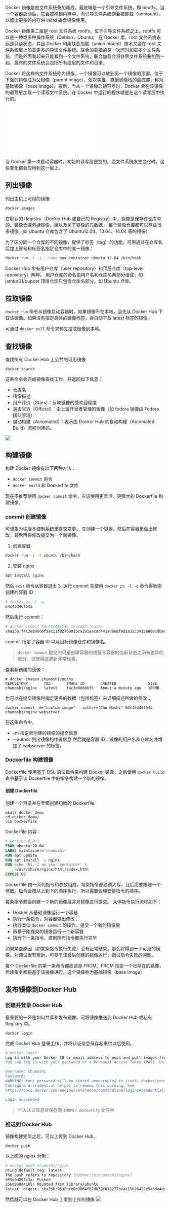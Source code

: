 Docker 镜像是由文件系统叠加而成。最底端是一个引导文件系统，即 bootfs。当一个容器启动后，它会被移到内存中，而引导文件系统则会被卸载（unmount），以留出更多的内存供 initrd 磁盘镜像使用。

Docker 镜像第二层是 root 文件系统 rootfs，位于引导文件系统之上。rootfs 可以是一种或多种操作系统（Debian，Ubuntu）
在 Docker 里，root 文件系统永远是只读状态，并且 Docker 利用联合加载（union mount）技术又会在 root 文件系统层上加载更多的只读文件系统。联合加载指的是一次同时加载多个文件系统，但是外面看起来只能看到一个文件系统。联合加载会将各层文件系统叠加到一起，最终的文件系统会包括所有底层的文件和目录。

Docker 将这样的文件系统称为镜像。一个镜像可以放到另一个镜像的顶部。位于下面的镜像成为父镜像（parent image），依次类推，直到镜像栈的最底部，称为基础镜像（base image）。最后，当从一个镜像启动容器时，Docker 会在该镜像的最顶层加载一个读写文件系统。在 Docker 中运行的程序就是在这个读写层中执行的。

![docker_file_system.excalidraw](../Excalidraw/docker_file_system.excalidraw.md)

当 Docker 第一次启动容器时，初始的读写层是空的。当文件系统发生变化时，这些变化都会应用到这一层上。

## 列出镜像
列出主机上可用的镜像
```sh
docker images
```
在默认的 Registry（Docker Hub 或自己的 Registry）中，镜像是保存在仓库中的。镜像仓库包括镜像、层以及关于镜像的元数据。
每个镜像仓库都可以存放很多镜像（如 Ubuntu 仓库包含了 Ubuntu12.04、13.04、14.04 等的镜像）

为了区分同一个仓库的不同镜像，提供了标签（tag）的功能。可用通过在仓库名后加上冒号和标签名指定仓库中的某一镜像：
```sh
docker run -t -i --name new_container ubuntu:12.04 /bin/bash
```
Docker Hub 中有用户仓库（user repository）和顶层仓库（top-level repository）两种。
用户仓库的命名由用户名和仓库名两部分组成，如 jamtur01/puppet
顶层仓库只包含仓库名部分，如 Ubuntu 仓库。

## 拉取镜像
`docker run` 命令从镜像启动容器时，如果镜像不在本地，会先从 Docker Hub 下载该镜像。如果没有指定具体的镜像标签，会自动下载 latest 标签的镜像。

可通过 `docker pull` 命令来预先拉取镜像到本地。

## 查找镜像
查找所有 Docker Hub 上公共的可用镜像
```
docker search
```
这条命令会完成镜像查找工作，并返回如下信息：
+ 仓库名
+ 镜像描述
+ 用户评价（Stars）：反映镜像的受欢迎程度
+ 是否官方（Official）：由上游开发者管理的镜像（如 fedora 镜像由 Fedora 团队管理）
+ 自动构建（Automated）：表示由 Docker Hub 的自动构建（Automated Build）流程创建的。

![](../images/Pasted%20image%2020231124113026.png)

## 构建镜像
构建 Docker 镜像有以下两种方法：
+ `docker commit` 命令
+ `docker build` 和 Dockerfile 文件

现在不推荐使用 `docker commit` 命令，应该使用更灵活、更强大的 Dockerfile 构建镜像。
### commit 创建镜像
可想象为往版本控制系统里提交变更。
先创建一个容器，然后在容器里做出修改，最后再将修改提交为一个新镜像。

1. 创建容器
```sh
docker run -i -t ubuntu /bin/bash
```
2. 安装 nginx
```sh
apt install nginx
```
然后 `exit` 命令从容器退出
3. 运行 commit
先使用 `docker ps -l -q` 命令得到刚创建的容器 ID：
```sh
# docker ps -l -q
64c45d46f54a
```
然后执行 commit：
```sh
# docker commit 64c45d46f54a chumoshi/nginx                                                                    
sha256:f4c3e80666f5ac11f02769015ca291aacac441ad868fed1a32c3412e868cdbec
```
commit 指定了容器 ID 以及目标镜像仓库和镜像名。

> `docker commit` 提交的只是创建容器的镜像与容器的当前状态之间有差异的部分，这使得该更新非常轻量。

查看新创建的镜像：
```
# docker images chumoshi/nginx
REPOSITORY       TAG       IMAGE ID       CREATED              SIZE
chumoshi/nginx   latest    f4c3e80666f5   About a minute ago   180MB
```
也可以在提交镜像时指定更多的数据（包括标签）来详细描述所做的修改：
```
docker commit -m="custom image" --author="Chu Moshi" 64c45d46f54a chumoshi/nginx:webserver
```
在这条命令中，
+ -m 指定新创建的镜像的提交信息
+ --author 列出镜像的作者信息
然后就是容器 ID，镜像的用户名和仓库名并增加了 webserver 的标签。

### Dockerfile 构建镜像

Dockerfile 使用基于 DSL 语法指令来构建 Docker 镜像，之后使用 `docker build` 命令基于该 Dockerfile 中的指令构建一个新的镜像。
#### 创建 Dockerfile
创建一个目录并在里面创建初始的 Dockerfile

```
mkdir docker_demo
cd docker_demo/
vim Dockerfile
```

Dockerfile 内容：
```dockerfile
# Version 0.0.1
FROM ubuntu:20.04
LABEL maintainer="chumoshi"
RUN apt update
RUN apt install -y nginx
RUN echo 'Hi, I am your container' \
    >/usr/share/nginx/html/index.html
EXPOSE 80
```
Dockerfile 由一系列指令和参数组成。每条指令都必须大写，且后面要跟随一个参数。指令会按从上到下的顺序执行，所以需要合理安排指令的顺序。

每条指令都会创建一个新的镜像层并对镜像进行提交。
大体指令执行流程如下：
+ Docker 从基础镜像运行一个容器
+ 执行一条指令，对容器做出修改
+ 执行类似 `docker commit` 的操作，提交一个新的镜像层
+ 再基于刚提交的镜像运行一个新容器
+ 执行下一条指令，直到所有指令都执行完毕

如果某些原因（如某条指令执行失败）没有正常结束，那么将得到一个可用的镜像。对调试很有帮助，可基于该最后创建的镜像运行，调试指令失败的问题。

每个 Dockerfile 的第一条命令都应该是 FROM。FROM 指定一个已存在的镜像，后续指令都将基于该镜像进行，这个镜像称为基础镜像（base image）









## 发布镜像到Docker Hub
### 创建并登录 Docker Hub
最重要的一环是如何共享和发布镜像。可将镜像推送到 Docker Hub 或私有 Registry 中。

```
docker login
```
完成 Docker Hub 登录工作，并将认证信息保存起来供以后使用。

```sh
# docker login
Log in with your Docker ID or email address to push and pull images from Docker Hub. If you don't have a Docker ID, head over to https://hub.docker.com/ to create one.
You can log in with your password or a Personal Access Token (PAT). Using a limited-scope PAT grants better security and is required for organizations using SSO. Learn more at https://docs.docker.com/go/access-tokens/

Username: chumoshi
Password: 
WARNING! Your password will be stored unencrypted in /root/.docker/config.json.
Configure a credential helper to remove this warning. See
https://docs.docker.com/engine/reference/commandline/login/#credentials-store

Login Succeeded
```

> 个人认证信息会保存到 `$HOME/.dockercfg` 文件中


### 推送到 Docker Hub
镜像构建完毕之后，可以上传到 Docker Hub。
```
docker push 
```

以上面的 nginx 为例：
```sh
# docker push chumoshi/nginx
Using default tag: latest
The push refers to repository [docker.io/chumoshi/nginx]
955d0d297c3a: Pushed 
256d88da4185: Mounted from library/ubuntu 
latest: digest: sha256:9538ace0b30d4f07d839f076277beac15b26422e5a5da4ddb965682c5788034e size: 741
```
然后就可以在 Docker Hub 上看到上传的镜像
![](../images/Pasted%20image%2020231124155240.png)
